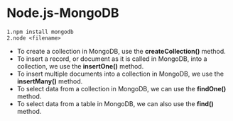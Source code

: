 # Node.js-MongoDB
```
1.npm install mongodb
2.node <filename>
```
- To create a collection in MongoDB, use the <b>createCollection()</b> method.
- To insert a record, or document as it is called in MongoDB, into a collection, we use the <b>insertOne()</b> method.
- To insert multiple documents into a collection in MongoDB, we use the <b>insertMany()</b> method.
- To select data from a collection in MongoDB, we can use the <b>findOne()</b> method.
- To select data from a table in MongoDB, we can also use the <b>find()</b> method.